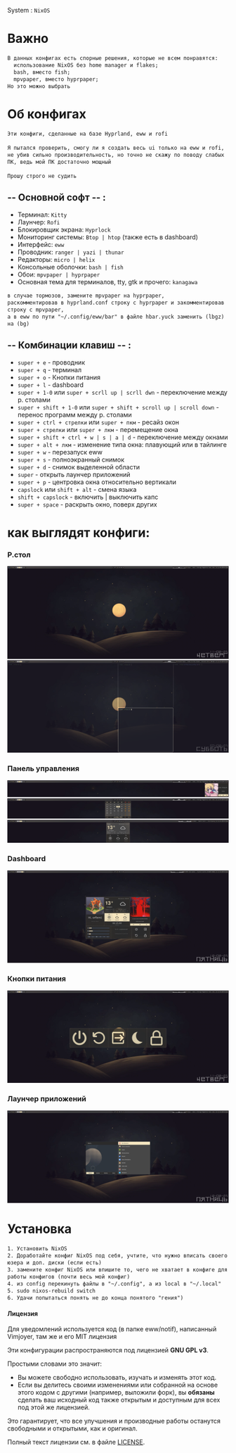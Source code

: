 System : `NixOS`

# Важно
```
В данных конфигах есть спорные решения, которые не всем понравятся:
  использование NixOS без home manager и flakes;
  bash, вместо fish;
  mpvpaper, вместо hyprpaper;
Но это можно выбрать
```

# Об конфигах
```
Эти конфиги, сделанные на базе Hyprland, eww и rofi

Я пытался проверить, смогу ли я создать весь ui только на eww и rofi, не убив сильно производительность, но точно не скажу по поводу слабых ПК, ведь мой ПК достаточно мощный

Прошу строго не судить
```

## -- Основной софт -- :
* Терминал: `Kitty`
* Лаунчер: `Rofi`
* Блокировщик экрана: `Hyprlock`
* Мониторинг системы: `Btop | htop` (также есть в dashboard)
* Интерфейс: `eww`
* Проводник: `ranger | yazi | thunar`
* Редакторы: `micro | helix`
* Консольные оболочки: `bash | fish`
* Обои: `mpvpaper | hyprpaper`
* Основная тема для терминалов, tty, gtk и прочего: `kanagawa`

```
в случае тормозов, замените mpvpaper на hyprpaper,
раскомментировав в hyprland.conf строку с hyprpaper и закомментировав строку с mpvpaper,
а в eww по пути "~/.config/eww/bar" в файле hbar.yuck заменить (lbgz) на (bg)
```

## -- Комбинации клавиш -- :
* `super + e` - проводник
* `super + q` - терминал
* `super + o` - Кнопки питания
* `super + l` - dashboard
* `super + 1-0` или `super + scrll up | scrll dwn` - переключение между р. столами
* `super + shift + 1-0` или `super + shift + scroll up | scroll down` - перенос программ между р. столами 
* `super + ctrl + стрелки` или `super + пкм` - ресайз окон
* `super + стрелки` или `super + лкм` - перемещение окна
* `super + shift + ctrl + w | s | a | d` - переключение между окнами
* `super + alt + лкм` - изменение типа окна: плавующий или в тайлинге
* `super + w` - перезапуск eww
* `super + s` - полноэкранный снимок
* `super + d` - снимок выделенной области
* `super` - открыть лаунчер приложений
* `super + p` - центровка окна относительно вертикали
* `capslock` или `shift + alt` - смена языка
* `shift + capslock` - включить | выключить капс
* `super + space` - раскрыть окно, поверх других

# как выглядят конфиги:
### Р.стол
![alt_image](./images/1.png)
![alt_image](./images/2.png)

### Панель управления
![alt_image](./images/3.png)
![alt_image](./images/4.png)
![alt_image](./images/5.png)

### Dashboard
![alt_image](./images/6.png)

### Кнопки питания
![alt_image](./images/7.png)

### Лаунчер приложений
![alt_image](./images/8.png)

# Установка
```
1. Установить NixOS
2. Доработайте конфиг NixOS под себя, учтите, что нужно вписать своего юзера и доп. диски (если есть)
3. замените конфиг NixOS или впишите то, чего не хватает в конфиге для работы конфигов (почти весь мой конфиг)
4. из config перекинуть файлы в "~/.config", а из local в "~/.local"
5. sudo nixos-rebuild switch
6. Удачи попытаться понять не до конца понятого "гения")
```

#### Лицензия
Для уведомлений используется код (в папке eww/notif), написанный Vimjoyer, там же и его MIT лицензия

Эти конфигурации распространяются под лицензией **GNU GPL v3**.

Простыми словами это значит:
- Вы можете свободно использовать, изучать и изменять этот код.
- Если вы делитесь своими изменениями или собранной на основе этого кодом с другими (например, выложили форк), вы **обязаны** сделать ваш исходный код также открытым и доступным для всех под этой же лицензией.

Это гарантирует, что все улучшения и производные работы останутся свободными и открытыми, как и оригинал.

Полный текст лицензии см. в файле [LICENSE](./LICENSE).

